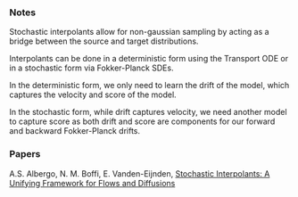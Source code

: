 ### Notes

Stochastic interpolants allow for non-gaussian sampling by acting as a bridge between the source and target distributions.

Interpolants can be done in a deterministic form using the Transport ODE or in a stochastic form via Fokker-Planck SDEs.

In the deterministic form, we only need to learn the drift of the model, which captures the velocity and score of the model.

In the stochastic form, while drift captures velocity, we need another model to capture score as both drift and score are components for our forward and backward Fokker-Planck drifts.

### Papers
A.S. Albergo, N. M. Boffi, E. Vanden-Eijnden, [Stochastic Interpolants: A Unifying Framework for Flows and Diffusions](https://arxiv.org/abs/2303.08797)

